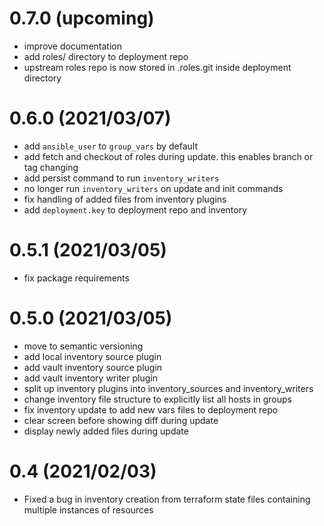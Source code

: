 # 0.7.0 (upcoming)
- improve documentation
- add roles/ directory to deployment repo
- upstream roles repo is now stored in .roles.git inside deployment directory
# 0.6.0 (2021/03/07)
- add ``ansible_user`` to ``group_vars`` by default
- add fetch and checkout of roles during update. this enables branch or tag changing
- add persist command to run ``inventory_writers``
- no longer run ``inventory_writers`` on update and init commands
- fix handling of added files from inventory plugins
- add ``deployment.key`` to deployment repo and inventory

# 0.5.1 (2021/03/05)
- fix package requirements

# 0.5.0 (2021/03/05)
- move to semantic versioning
- add local inventory source plugin
- add vault inventory source plugin
- add vault inventory writer plugin
- split up inventory plugins into inventory_sources and inventory_writers
- change inventory file structure to explicitly list all hosts in groups
- fix inventory update to add new vars files to deployment repo
- clear screen before showing diff during update
- display newly added files during update

# 0.4 (2021/02/03)
- Fixed a bug in inventory creation from terraform state files containing multiple instances of resources
